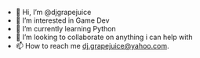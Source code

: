 - 👋 Hi, I’m @djgrapejuice
- 👀 I’m interested in Game Dev
- 🌱 I’m currently learning Python
- 💞️ I’m looking to collaborate on anything i can help with 
- 📫 How to reach me dj.grapejuice@yahoo.com.

<!---
djgrapejuice/djgrapejuice is a ✨ special ✨ repository because its `README.md` (this file) appears on your GitHub profile.
You can click the Preview link to take a look at your changes.
--->
